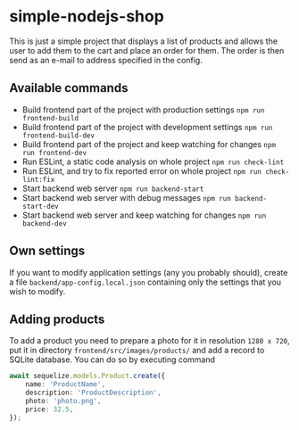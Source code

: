 # simple-nodejs-shop
This is just a simple project that displays a list of products and allows the user to add them to the cart and place an order for them.
The order is then send as an e-mail to address specified in the config.

## Available commands
* Build frontend part of the project with production settings `npm run frontend-build`
* Build frontend part of the project with development settings `npm run frontend-build-dev`
* Build frontend part of the project and keep watching for changes `npm run frontend-dev`
* Run ESLint, a static code analysis on whole project `npm run check-lint`
* Run ESLint, and try to fix reported error on whole project `npm run check-lint:fix`
* Start backend web server `npm run backend-start`
* Start backend web server with debug messages `npm run backend-start-dev`
* Start backend web server and keep watching for changes `npm run backend-dev`

## Own settings
If you want to modify application settings (any you probably should), create a file `backend/app-config.local.json` containing only the settings that you wish to modify.

## Adding products
To add a product you need to prepare a photo for it in resolution `1280 x 720`, put it in directory `frontend/src/images/products/` and add a record to SQLite database. You can do so by executing command
```typescript
await sequelize.models.Product.create({
    name: 'ProductName',
    description: 'ProductDescription',
    photo: 'photo.png',
    price: 32.5,
});
``` 